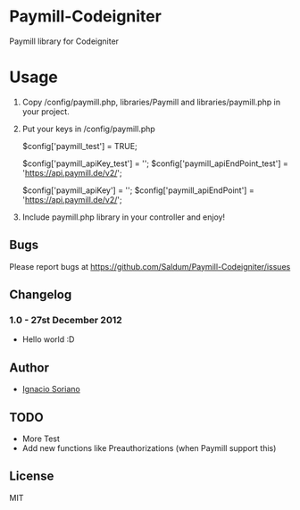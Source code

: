 Paymill-Codeigniter
===================

Paymill library for Codeigniter

# Usage

1. Copy /config/paymill.php, libraries/Paymill and libraries/paymill.php in your project.

2. Put your keys in /config/paymill.php

	$config['paymill_test'] = TRUE;
	
	$config['paymill_apiKey_test'] = '';
	$config['paymill_apiEndPoint_test'] = 'https://api.paymill.de/v2/';
	
	$config['paymill_apiKey'] = '';
	$config['paymill_apiEndPoint'] = 'https://api.paymill.de/v2/';
	
3. Include paymill.php library in your controller and enjoy!

## Bugs

Please report bugs at https://github.com/Saldum/Paymill-Codeigniter/issues

## Changelog

### 1.0 - 27st December 2012

- Hello world :D

## Author

* [Ignacio Soriano](http://twitter.com/isocano)

## TODO

- More Test
- Add new functions like Preauthorizations (when Paymill support this)

## License

MIT